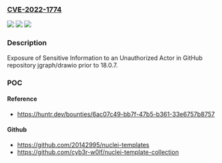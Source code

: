 ### [CVE-2022-1774](https://cve.mitre.org/cgi-bin/cvename.cgi?name=CVE-2022-1774)
![](https://img.shields.io/static/v1?label=Product&message=jgraph%2Fdrawio&color=blue)
![](https://img.shields.io/static/v1?label=Version&message=%3C%2018.0.7%20&color=brighgreen)
![](https://img.shields.io/static/v1?label=Vulnerability&message=CWE-200%20Exposure%20of%20Sensitive%20Information%20to%20an%20Unauthorized%20Actor&color=brighgreen)

### Description

Exposure of Sensitive Information to an Unauthorized Actor in GitHub repository jgraph/drawio prior to 18.0.7.

### POC

#### Reference
- https://huntr.dev/bounties/6ac07c49-bb7f-47b5-b361-33e6757b8757

#### Github
- https://github.com/20142995/nuclei-templates
- https://github.com/cyb3r-w0lf/nuclei-template-collection

